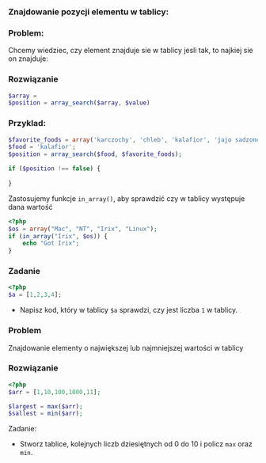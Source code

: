 ### Znajdowanie pozycji elementu w tablicy:

### Problem:

Chcemy wiedziec, czy element znajduje sie w tablicy jesli tak, to najkiej sie on znajduje:

### Rozwiązanie
 
```php
$array = 
$position = array_search($array, $value)
```

### Przyklad:
```php
$favorite_foods = array('karczochy', 'chleb', 'kalafior', 'jajo sadzone');
$food = 'kalafior';
$position = array_search($food, $favorite_foods);

if ($position !== false) {
    
}

```

Zastosujemy funkcje ```in_array()```, aby sprawdzić czy w tablicy występuje dana wartość

```php
<?php
$os = array("Mac", "NT", "Irix", "Linux");
if (in_array("Irix", $os)) {
    echo "Got Irix";
}
```

### Zadanie
```php
<?php 
$a = [1,2,3,4];
```
* Napisz kod, który w tablicy ```$a``` sprawdzi, czy jest liczba ```1``` w tablicy. 

 

### Problem 

Znajdowanie elementy o największej lub najmniejszej wartości w tablicy

### Rozwiązanie 
```php
<?php
$arr = [1,10,100,1000,11];

$largest = max($arr);
$sallest = min($arr);

```

Zadanie:
* Stworz tablice, kolejnych liczb dziesiętnych od 0 do 10 i policz ```max``` oraz ```min```. 

